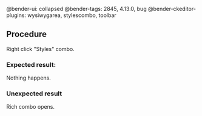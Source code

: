 @bender-ui: collapsed
@bender-tags: 2845, 4.13.0, bug
@bender-ckeditor-plugins: wysiwygarea, stylescombo, toolbar

## Procedure

Right click "Styles" combo.

### Expected result:

Nothing happens.

### Unexpected result

Rich combo opens.
